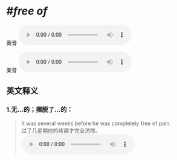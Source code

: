# ***\#free of*** 
英音
<audio src="./media/free of1_AAC.aac" controls="controls"></audio>

美音
<audio src="./media/free of2_AAC.aac" controls="controls"></audio>



  

英文释义
---
### 1.**无…的；摆脱了…的：**  

 > It was several weeks before he was completely free of pain.  
 > 过了几星期他的疼痛才完全消除。    
<audio src="./media/free-11.aac" controls="controls"></audio>


